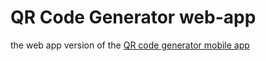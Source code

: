 # QR Code Generator web-app
the web app version of the [QR code generator mobile app](https://github.com/whybe7/qr-code-generator-mobile-app)